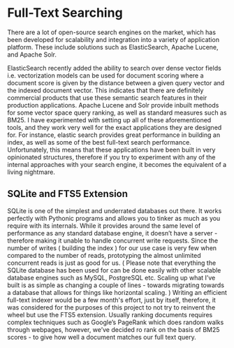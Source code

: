 # Full-Text Searching
There are a lot of open-source search engines on the market, which has been developed for scalability and integration into a variety of application platform. These include solutions such as ElasticSearch, Apache Lucene, and Apache Solr.

ElasticSearch recently added the ability to search over dense vector fields i.e. vectorization models can be used for document scoring where a document score is given by the distance between a given query vector and the indexed document vector. This indicates that there are definitely commercial products that use these semantic search features in their production applications. Apache Lucene and Solr provide inbuilt methods for some vector space query ranking, as well as standard measures such as BM25.
I have experimented with setting up all of these aforementioned tools, and they work very well for the exact applications they are designed for. For instance, elastic search provides great performance in building an index, as well as some of the best full-text search performance. Unfortunately, this means that these applications have been built in very opinionated structures, therefore if you try to experiment with any of the internal approaches with your search engine, it becomes the equivalent of a living nightmare.

## SQLite and FTS5 Extension
SQLite is one of the simplest and underrated databases out there. It works perfectly with Pythonic programs and allows you to tinker as much as you require with its internals. While it provides around the same level of performance as any standard database engine, it doesn’t have a server - therefore making it unable to handle concurrent write requests.
Since the number of writes ( building the index ) for our use case is very few when compared to the number of reads, prototyping the almost unlimited concurrent reads is just as good for us. ( Please note that everything the SQLite database has been used for can be done easily with other scalable database engines such as MySQL, PostgreSQL etc. Scaling up what I’ve built is as simple as changing a couple of lines - towards migrating towards a database that allows for things like horizontal scaling. )
Writing an efficient full-text indexer would be a few month's effort, just by itself, therefore, it was considered for the purposes of this project to not try to reinvent the wheel but use the FTS5 extension. Usually ranking documents requires complex techniques such as Google’s PageRank which does random walks through webpages, however, we’ve decided ro rank on the basis of BM25 scores - to give how well a document matches our full text query.

